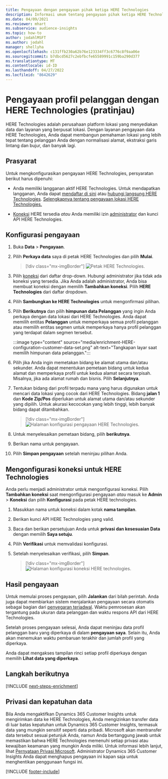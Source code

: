 ```yaml
---
title: Pengayaan dengan pengayaan pihak ketiga HERE Technologies
description: Informasi umum tentang pengayaan pihak ketiga HERE Technologies.
ms.date: 04/09/2021
ms.reviewer: mhart
ms.subservice: audience-insights
ms.topic: how-to
author: jodahlMSFT
ms.author: jodahl
manager: shellyha
ms.openlocfilehash: c131ffb230a62b76e123334ff3c6776c8f9aa06e
ms.sourcegitcommit: b7dbcd5627c2ebfbcfe65589991c159ba290d377
ms.translationtype: MT
ms.contentlocale: id-ID
ms.lasthandoff: 04/27/2022
ms.locfileid: "8642629"
---
```

# <a name="enrichment-of-customer-profiles-with-here-technologies-preview"></a>Pengayaan profil pelanggan dengan HERE Technologies (pratinjau)

HERE Technologies adalah perusahaan platform lokasi yang menyediakan data dan layanan yang berpusat lokasi. Dengan layanan pengayaan data HERE Technologies, Anda dapat membangun pemahaman lokasi yang lebih tepat tentang pelanggan Anda dengan normalisasi alamat, ekstraksi garis lintang dan bujur, dan banyak lagi.

## <a name="prerequisites"></a>Prasyarat

Untuk mengkonfigurasikan pengayaan HERE Technologies, persyaratan berikut harus dipenuhi:

- Anda memiliki langganan aktif HERE Technologies. Untuk mendapatkan langganan, Anda dapat [mendaftar di sini](https://developer.here.com/sign-up?utm_medium=referral&utm_source=Microsoft-Dynamics-CI&create=Freemium-Basic) atau [hubungi langsung HERE Technologies](https://developer.here.com/help?utm_medium=referral&utm_source=Microsoft-Dynamics-CI#how-can-we-help-you). [Selengkapnya tentang pengayaan lokasi HERE Technologies.](https://developer.here.com/location-enrichment?cid=Dev-MicrosoftDynamics-DB-0-Dev-&utm_source=MicrosoftDynamics&utm_medium=referral&utm_campaign=Online_Dev_ReferralMicrosoft)

- [Koneksi](connections.md) HERE tersedia *atau* Anda memiliki izin [administrator](permissions.md#admin) dan kunci API HERE Technologies.

## <a name="configure-the-enrichment"></a>Konfigurasi pengayaan

1. Buka **Data** > **Pengayaan**. 

1. Pilih **Perkaya data** saya di petak HERE Technologies dan pilih **Mulai**.

   > [!div class="mx-imgBorder"]
   > ![Petak HERE Technologies.](media/HERE-tile.png "petak HERE Technologies")

1. Pilih [koneksi](connections.md) dari daftar drop-down. Hubungi administrator jika tidak ada koneksi yang tersedia. Jika Anda adalah administrator, Anda bisa membuat koneksi dengan memilih **Tambahkan koneksi**. Pilih **HERE Technologies** dari daftar dropdown. 

1. Pilih **Sambungkan ke HERE Technologies** untuk mengonfirmasi pilihan.

1.  Pilih **Berikutnya** dan pilih **himpunan data Pelanggan** yang ingin Anda perkaya dengan data lokasi dari HERE Technologies. Anda dapat memilih entitas **Pelanggan** untuk memperkaya semua profil pelanggan atau memilih entitas segmen untuk memperkaya hanya profil pelanggan yang terdapat dalam segmen tersebut.

    :::image type="content" source="media/enrichment-HERE-configuration-customer-data-set.png" alt-text="Tangkapan layar saat memilih himpunan data pelanggan.":::

1. Pilih jika Anda ingin memetakan bidang ke alamat utama dan/atau sekunder. Anda dapat menentukan pemetaan bidang untuk kedua alamat dan memperkaya profil untuk kedua alamat secara terpisah. Misalnya, jika ada alamat rumah dan bisnis. Pilih **Selanjutnya**.

1. Tentukan bidang dari profil terpadu mana yang harus digunakan untuk mencari data lokasi yang cocok dari HERE Technologies. Bidang **jalan 1** dan **Kode Zip/Pos** diperlukan untuk alamat utama dan/atau sekunder yang dipilih. Untuk akurasi kecocokan yang lebih tinggi, lebih banyak bidang dapat ditambahkan.

   > [!div class="mx-imgBorder"]
   > ![Halaman konfigurasi pengayaan HERE Technologies.](media/enrichment-HERE-configuration.png "Halaman konfigurasi pengayaan HERE Technologies")

1. Untuk menyelesaikan pemetaan bidang, pilih **berikutnya**.

1. Berikan nama untuk pengayaan. 

1. Pilih **Simpan pengayaan** setelah meninjau pilihan Anda.

## <a name="configure-the-connection-for-here-technologies"></a>Mengonfigurasi koneksi untuk HERE Technologies 

Anda perlu menjadi administrator untuk mengonfigurasi koneksi. Pilih **Tambahkan koneksi** saat mengonfigurasi pengayaan *atau* masuk ke **Admin** > **Koneksi** dan pilih **Konfigurasi** pada petak HERE technologies.

1. Masukkan nama untuk koneksi dalam kotak **nama tampilan**.

1. Berikan kunci API HERE Technologies yang valid.

1. Baca dan berikan persetujuan Anda untuk **privasi dan kesesuaian Data** dengan memilih **Saya setuju**.

1. Pilih **Verifikasi** untuk memvalidasi konfigurasi.

1. Setelah menyelesaikan verifikasi, pilih **Simpan**.

   > [!div class="mx-imgBorder"]
   > ![Halaman konfigurasi koneksi HERE technologies.](media/enrichment-HERE-connection.png "Halaman konfigurasi koneksi HERE technologies")

## <a name="enrichment-results"></a>Hasil pengayaan

Untuk memulai proses pengayaan, pilih **Jalankan** dari bilah perintah. Anda juga dapat membiarkan sistem menjalankan pengayaan secara otomatis sebagai bagian dari [penyegaran terjadwal](system.md#schedule-tab). Waktu pemrosesan akan tergantung pada ukuran data pelanggan dan waktu respons API dari HERE Technologies.

Setelah proses pengayaan selesai, Anda dapat meninjau data profil pelanggan baru yang diperkaya di dalam **pengayaan saya**. Selain itu, Anda akan menemukan waktu pembaruan terakhir dan jumlah profil yang diperkaya.

Anda dapat mengakses tampilan rinci setiap profil diperkaya dengan memilih **Lihat data yang diperkaya**.

## <a name="next-steps"></a>Langkah berikutnya

[!INCLUDE [next-steps-enrichment](includes/next-steps-enrichment.md)]

## <a name="data-privacy-and-compliance"></a>Privasi dan kepatuhan data

Bila Anda mengaktifkan Dynamics 365 Customer Insights untuk mengirimkan data ke HERE Technologies, Anda mengizinkan transfer data di luar batas kepatuhan untuk Dynamics 365 Customer Insights, termasuk data yang mungkin sensitif seperti data pribadi. Microsoft akan mentransfer data tersebut sesuai petunjuk Anda, namun Anda bertanggung jawab untuk memastikan bahwa HERE Technologies memenuhi setiap privasi atau kewajiban keamanan yang mungkin Anda miliki. Untuk informasi lebih lanjut, lihat [Pernyataan Privasi Microsoft](https://go.microsoft.com/fwlink/?linkid=396732).
Administrator Dynamics 365 Customer Insights Anda dapat menghapus pengayaan ini kapan saja untuk menghentikan penggunaan fungsi ini.


[!INCLUDE [footer-include](includes/footer-banner.md)]
